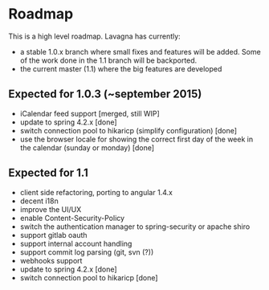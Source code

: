 # Roadmap

This is a high level roadmap. Lavagna has currently:

 - a stable 1.0.x branch where small fixes and features will be added. Some of the work done in the 1.1 branch will be backported.
 - the current master (1.1) where the big features are developed

## Expected for 1.0.3 (~september 2015)

 - iCalendar feed support [merged, still WIP]
 - update to spring 4.2.x  [done]
 - switch connection pool to hikaricp (simplify configuration)  [done]
 - use the browser locale for showing the correct first day of the week in the calendar (sunday or monday)  [done]

## Expected for 1.1 

 - client side refactoring, porting to angular 1.4.x
 - decent i18n
 - improve the UI/UX
 - enable Content-Security-Policy
 - switch the authentication manager to spring-security or apache shiro
 - support gitlab oauth 
 - support internal account handling
 - support commit log parsing (git, svn (?))
 - webhooks support
 - update to spring 4.2.x [done]
 - switch connection pool to hikaricp [done]

  
